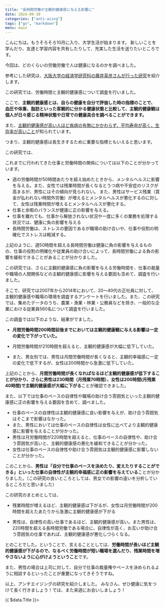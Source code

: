 ```yaml
---
title: "長時間労働が主観的健康感に与える影響に"
date: 2024-09-30
categories: ["anti-aiing"]
tags: ["go", "markdown"]
menu: main
---
```


こんにちは。もうそろそろ10月に入り、大学生活が始まります。
新しいことを学んだり、友達と学習内容を共有したりして、充実した生活を送りたいところです。


今回は、どのくらいの労働労働で人は健康になるのかを調べました。

参考にした研究は、[大阪大学の経済学研究科の藤井英彦さんが行った研究](https://www.jstage.jst.go.jp/article/josh/16/1/16_JOSH-2022-0016-GE/_pdf/-char/ja)を紹介します。

この研究では、労働時間と主観的健康感について調査を行いました。

ここで、**主観的健康感とは、自らの健康を自分で評価した時の指標のことで、
血圧や体重、脂肪といった客観的に分かる健康状態と比較して、主観的健康観は
個人が日々感じる精神状態や日常での健康具合を調べることができます。**

また、[主観的健康感が高い人ほど疾病の有無にかかわらず、平均寿命が高く、生存率が高いこと](http://www.natural-scene.jp/article/13758910.html#:~:text=%E3%81%97%E3%81%9F%E7%A0%94%E7%A9%B6%E3%81%AB%E3%81%8A%E3%81%84%E3%81%A6-,%E4%B8%BB%E8%A6%B3%E7%9A%84%E5%81%A5%E5%BA%B7%E6%84%9F,-%E3%81%8C%E9%AB%98%E3%81%84%E3%81%BB%E3%81%A9)が知られています。

つまり、主観的健康感は長生きするために重要な指標ともいえると思います。

この研究では、

これまでに行われてきた仕事と労働時間の関係については以下のことが分かっています。

- 週の労働時間が50時間あたりを超え始めたときから、メンタルヘルスに影響を与える。また、女性では残業時間が長くなるとうつ病や不安症のリスクが高まるが、男性にはその傾向が見られない。 また、男性はサービス残業（賃金が払われない時間外労働）が増えるとメンタルヘルスが悪化するのに対して、女性は残業時間が増えるとメンタルヘルスが悪化する。
- 仕事と余暇のバランスが健康に正の影響を与える。
- 仕事を離れても、仕事から解放されない状況や一度に多くの業務を処理する状況では、健康に負の影響を与える
- 長時間労働は、ストレスの要因であるが職場の助け合いや、仕事や役割の明確化でストレスは軽減する。

上記のように、週50時間を超える長時間労働は健康に負の影響を与えるものの、仕事の役割の明確化や従業員の助け合いによって、長時間労働による負の影響を緩和できることがあることが分かりました。

この研究では、さらに主観的健康感に負の影響を与える労働時間を、仕事の裁量や職場の人間関係などの主観的健康感に影響を与える要因も含めて、調査を行いました。

そこで、研究では2007年から2014年において、20～40代の正社員に対して、主観的健康感や職場の環境を調査するアンケートを行いました。また、この研究では、集めたデータのうち、農業・漁業・林業・公務員などを除き、一般的な企業における従業員560名について調査を行いました。

この調査では以下のような、結果がでました。

- **月間労働時間200時間前後までにおいては主観的健康観に与える影響は一定の変化で下がっていた。**
- 月間労働時間が210時間を超えると、主観的健康感が大幅に低下していた。

- また、男女別では、男性は月間労働時間が長くなると、主観的幸福感に一定の変化で低下するが、女性は200時間から急激に低下していた。

上記のことから、**月間労働時間が長くなればなるほど主観的健康感が低下することが分かり、さらに男性は230時間（月残業70時間）、女性は200時間(月残業40時間)で主観的健康感が大幅に下がる**ことが確認できました。


また、以下では仕事のペースの自律性や職場の助け合う雰囲気といった主観的健康感に正の影響を与える要因を含めて、調べました。

- 仕事のペースの自律性は主観的健康感に良い影響を与えが、助け合う雰囲気はそこまで影響はなかった。
- また、男性においては仕事のペースの自律性は女性に比べてより主観的健康感に影響を与えることが分かった。
- 男性は月労働時間が220時間を超えると、仕事のペースの自律性や、助け合う雰囲気が高いと、主観的健康感の悪化を緩和できることが分かった。
- 女性は仕事のペースの自律性や助け合う雰囲気は主観的健康感に影響しないことが分かった。

このことから、**男性は「自分で仕事のペースを決めたり、変えたりすることができる」といった仕事の自律性が主観的幸福感に正の影響を与えている**ことが分かりました。（この研究の良いところとしては、男女での影響の違いを分析しているところだと思いました）

この研究のまとめとしては、

- 残業時間が増えるほど、主観的健康感は下がるが、女性は月労働時間が200時間を超えたあたりから急激に主観的健康感が下がる

- 男性は、自律性の高い仕事であるほど、主観的健康感が高い。また男性は、220時間を超える長時間労働である場合に、自律性が高く、お互いが助け合う雰囲気の仕事であれば、主観的健康感が悪化しづらくなる。

とのことでした。ということで、言えることとしては、**労働時間が長いほど主観的健康感が下がるので、なるべく労働時間が短い職場を選んだり、残業時間を増やさないように心がけようということ**です。

また、男性の場合は上司に対して、自分で仕事の裁量権やペースを決められるように相談するといったことが重要になってきそうですね。


以上、アンチエイジングの研究を紹介しました。
みなさん、ぜひ健康に気をつけて長く行きましょう！では、また来週にお会いしましょう！
<div>
  {{ $data.Title }}>
</div>
